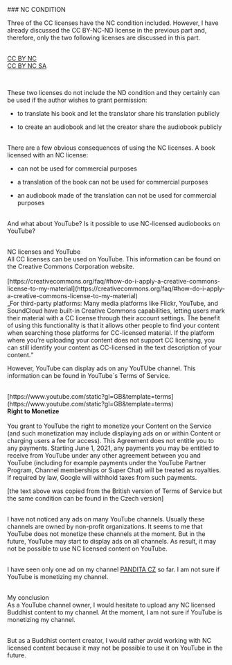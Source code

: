 <div id="nc-condition" markdown="1">
### NC CONDITION
</div>

Three of the CC licenses have the NC condition included. However, I have already discussed the CC BY-NC-ND license in the previous part and, therefore, only the two following licenses are discussed in this part. <br><br>

<div class="do-not-break-out" markdown="1">

[CC BY NC](https://creativecommons.org/licenses/by-nc/4.0)<br>
[CC BY NC SA](https://creativecommons.org/licenses/by-nc-sa/4.0)

</div><br>

These two licenses do not include the ND condition and they certainly can be used if the author wishes to grant permission:<br>

- to translate his book and let the translator share his translation publicly<br>

- to create an audiobook and let the creator share the audiobook publicly<br><br>

There are a few obvious consequences of using the NC licenses. A book licensed with an NC license:<br>

- can not be used for commercial purposes<br>

- a translation of the book can not be used for commercial purposes<br>

- an audiobook made of the translation can not be used for commercial purposes<br><br>

And what about YouTube? Is it possible to use NC-licensed audiobooks on YouTube? <br><br>

<div class="underline">NC licenses and YouTube </div>
 All CC licenses can be used on YouTube. This information can be found on the Creative Commons Corporation website.
<br><br>

<div class="do-not-break-out" markdown="1">
[https://creativecommons.org/faq/#how-do-i-apply-a-creative-commons-license-to-my-material](https://creativecommons.org/faq/#how-do-i-apply-a-creative-commons-license-to-my-material)
</div>

<div class="citace">
„For third-party platforms: Many media platforms like Flickr, YouTube, and SoundCloud have built-in Creative Commons capabilities, letting users mark their material with a CC license through their account settings. The benefit of using this functionality is that it allows other people to find your content when searching those platforms for CC-licensed material. If the platform where you’re uploading your content does not support CC licensing, you can still identify your content as CC-licensed in the text description of your content.“
</div>

However, YouTube can display ads on any YouTUbe channel. This information can be found in YouTube´s Terms of Service.<br><br>

<div class="do-not-break-out" markdown="1">
[https://www.youtube.com/static?gl=GB&template=terms](https://www.youtube.com/static?gl=GB&template=terms)
</div>

<div class="citace">
<strong>Right to Monetize</strong><br><br>
You grant to YouTube the right to monetize your Content on the Service (and such monetization may include displaying ads on or within Content or charging users a fee for access). This Agreement does not entitle you to any payments. Starting June 1, 2021, any payments you may be entitled to receive from YouTube under any other agreement between you and YouTube (including for example payments under the YouTube Partner Program, Channel memberships or Super Chat) will be treated as royalties. If required by law, Google will withhold taxes from such payments.
</div>

[the text above was copied from the British version of Terms of Service but the same condition can be found in the Czech version]<br><br>

I have not noticed any ads on many YouTube channels. Usually these channels are owned by non-profit organizations. It seems to me that YouTube does not monetize these channels at the moment. But in the future, YouTube may start to display ads on all channels. As result, it may not be possible to use NC licensed content on YouTube.<br><br>

I have seen only one ad on my channel [PANDITA CZ](https://www.youtube.com/channel/UC1IIp3Yo_PaJPsEU9BUk1ew) so far. I am not sure if YouTube is monetizing my channel. <br><br>

<div class="underline">My conclusion</div>
As a YouTube channel owner, I would hesitate to upload any NC licensed Buddhist content to my channel. At the moment, I am not sure if YouTube is monetizing my channel. <br><br>

But as a Buddhist content creator, I would rather avoid working with NC licensed content because it may not be possible to use it on YouTube in the future.<br><br>
